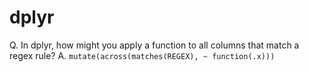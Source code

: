 # dplyr
Q. In dplyr, how might you apply a function to all columns that match a regex rule?
A. `mutate(across(matches(REGEX), ~ function(.x)))`

<!-- #anki/tag/R #anki/deck/Programming -->

<!-- {BearID:09FD6A40-2FD9-4B58-BB34-E30B80C0C6A9-8349-00000518A847E3B2} -->
